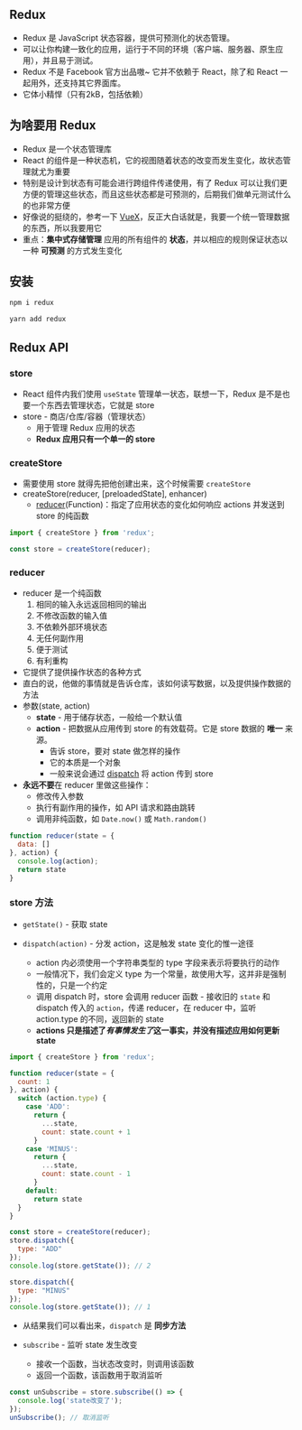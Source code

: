 ## Redux

+ Redux 是 JavaScript 状态容器，提供可预测化的状态管理。
+ 可以让你构建一致化的应用，运行于不同的环境（客户端、服务器、原生应用），并且易于测试。
+ Redux 不是 Facebook 官方出品嗷~ 它并不依赖于 React，除了和 React 一起用外，还支持其它界面库。
+ 它体小精悍（只有2kB，包括依赖）



## 为啥要用 Redux

+ Redux 是一个状态管理库
+ React 的组件是一种状态机，它的视图随着状态的改变而发生变化，故状态管理就尤为重要
+ 特别是设计到状态有可能会进行跨组件传递使用，有了 Redux 可以让我们更方便的管理这些状态，而且这些状态都是可预测的，后期我们做单元测试什么的也非常方便
+ 好像说的挺绕的，参考一下 [VueX](https://juejin.cn/post/6909466305590460424#heading-0)，反正大白话就是，我要一个统一管理数据的东西，所以我要用它
+ 重点：**集中式存储管理** 应用的所有组件的 **状态**，并以相应的规则保证状态以一种 **可预测** 的方式发生变化



## 安装

```sh
npm i redux

yarn add redux
```



## Redux API

### store

+ React 组件内我们使用 `useState` 管理单一状态，联想一下，Redux 是不是也要一个东西去管理状态，它就是 store
+ store - 商店/仓库/容器（管理状态）
  + 用于管理 Redux 应用的状态
  + **Redux 应用只有一个单一的 store**



### createStore

+ 需要使用 store 就得先把他创建出来，这个时候需要 `createStore`
+ createStore(reducer, [preloadedState], enhancer)
  + [reducer](#reducer)(Function)：指定了应用状态的变化如何响应 actions 并发送到 store 的纯函数

```javascript
import { createStore } from 'redux';

const store = createStore(reducer);
```



### <span id="reducer">reducer</span>

+ reducer 是一个纯函数
  1. 相同的输入永远返回相同的输出
  2. 不修改函数的输入值
  3. 不依赖外部环境状态
  4. 无任何副作用
  5. 便于测试
  6. 有利重构
+ 它提供了提供操作状态的各种方式
+ 直白的说，他做的事情就是告诉仓库，该如何读写数据，以及提供操作数据的方法
+ 参数(state, action)
  + **state** - 用于储存状态，一般给一个默认值
  + **action** - 把数据从应用传到 store 的有效载荷。它是 store 数据的 **唯一** 来源。
    + 告诉 store，要对 state 做怎样的操作
    + 它的本质是一个对象
    + 一般来说会通过 [dispatch](#dispatch) 将 action 传到 store
+ **永远不要**在 reducer 里做这些操作：
  + 修改传入参数
  + 执行有副作用的操作，如 API 请求和路由跳转
  + 调用非纯函数，如 `Date.now()` 或 `Math.random()`

```javascript
function reducer(state = {
  data: []
}, action) {
  console.log(action);
  return state
}
```



### store 方法

+ `getState()` - 获取 state

+ <span id="dispatch">`dispatch(action)`</span> - 分发 action，这是触发 state 变化的惟一途径

  + action 内必须使用一个字符串类型的 type 字段来表示将要执行的动作
  + 一般情况下，我们会定义 type 为一个常量，故使用大写，这并非是强制性的，只是一个约定
  + 调用 dispatch 时，store 会调用 reducer 函数 - 接收旧的 `state` 和 dispatch 传入的 `action`，传递 reducer，在 reducer 中，监听 action.type 的不同，返回新的 state
  + **actions 只是描述了*有事情发生了*这一事实，并没有描述应用如何更新 state**

```javascript
import { createStore } from 'redux';

function reducer(state = {
  count: 1
}, action) {
  switch (action.type) {
    case 'ADD':
      return {
        ...state,
        count: state.count + 1
      }
    case 'MINUS':
      return {
        ...state,
        count: state.count - 1
      }
    default:
      return state
  }
}

const store = createStore(reducer);
store.dispatch({
  type: "ADD"
});
console.log(store.getState()); // 2

store.dispatch({
  type: "MINUS"
});
console.log(store.getState()); // 1
```

  + 从结果我们可以看出来，`dispatch` 是 **同步方法**

+ `subscribe` - 监听 state 发生改变

  + 接收一个函数，当状态改变时，则调用该函数
  + 返回一个函数，该函数用于取消监听

```javascript
const unSubscribe = store.subscribe(() => {
  console.log('state改变了');
});
unSubscribe(); // 取消监听
```




